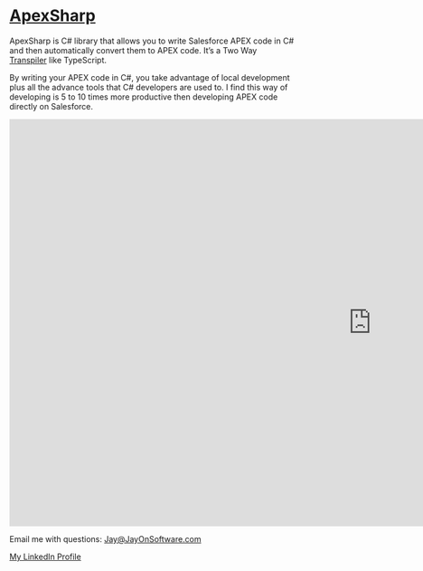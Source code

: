 # [ApexSharp](https://github.com/jayonsoftware/apexsharp)


ApexSharp is C# library that allows you to write Salesforce APEX code in C# and then automatically convert them to APEX code. It’s a Two Way [Transpiler](https://en.wikipedia.org/wiki/Source-to-source_compiler) like TypeScript. 

By writing your APEX code in C#, you take advantage of local development plus all the advance tools that C# developers are used to. I find this way of developing is 5 to 10 times more productive then developing APEX code directly on Salesforce. 


<iframe src="https://player.vimeo.com/video/224927838" width="1280" height="720" frameborder="0" webkitallowfullscreen mozallowfullscreen allowfullscreen></iframe>





Email me with questions: <Jay@JayOnSoftware.com>  

[My LinkedIn Profile](https://www.linkedin.com/in/jayonsoftware/)


